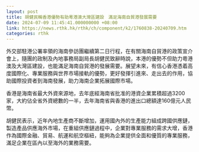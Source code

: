 ```yaml
---
layout: post
title: 胡健民稱香港優勢有助粵港澳大灣區建設　滿足海南自貿港發展需要
date: 2024-07-09 11:45:41.000000000 +08:00
link: https://news.rthk.hk/rthk/ch/component/k2/1760838-20240709.htm
categories: rthk
---
```


外交部駐港公署率領的海南參訪團繼續第二日行程，在有關海南自貿港的政策宣介會上，隨團的政制及內地事務局副局長胡健民致辭時說，本港的優勢不但助力粵港澳及大灣區建設，也能滿足海南自貿港的發展需要。展望未來，有信心香港憑着高度國際化、專業服務與世界市場接軌的優勢，更好發揮引進來、走出去的作用，協助國際投資者到海南發展，助力海南企業拓展國際市場。

香港是海南省最大外資來源地，去年底經海南省批准的港資企業累積超過3200家，大約佔全省外資總數的一半，去年海南省與香港的進出口總額達160億元人民幣。

胡健民表示，近年內地生產商不斷增加，運用國內外的生產能力組成跨國供應鏈，製造產品供應海外市場，在重組供應鏈過程中，企業對專業服務的需求大增，香港作為國際金融、貿易、航運和航空樞紐，能夠為企業提供全面和優質的專業服務，滿足企業在區內以至海外的業務需要。
